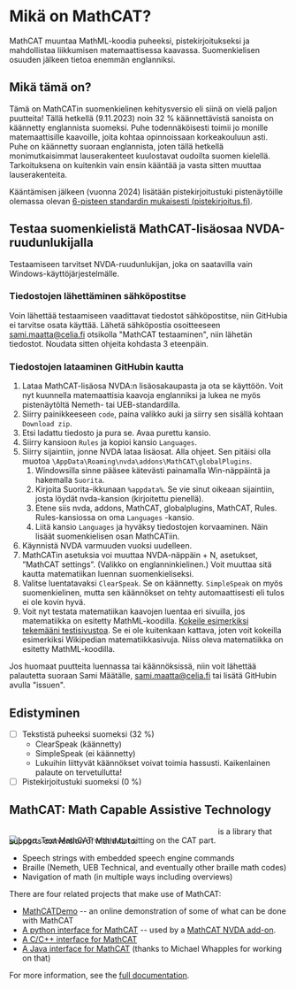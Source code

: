 <div lang="fi">

# Mikä on <span lang="en">MathCAT</span>?

<span lang="en">MathCAT</span> muuntaa MathML-koodia puheeksi, pistekirjoitukseksi ja mahdollistaa liikkumisen matemaattisessa kaavassa. Suomenkielisen osuuden jälkeen tietoa enemmän englanniksi.

## Mikä tämä on?

Tämä on MathCATin suomenkielinen kehitysversio eli siinä on vielä paljon puutteita! Tällä hetkellä (9.11.2023) noin 32 % käännettävistä sanoista on käännetty englannista suomeksi. Puhe todennäköisesti toimii jo monille matemaattisille kaavoille, joita kohtaa opinnoissaan korkeakouluun asti. Puhe on käännetty suoraan englannista, joten tällä hetkellä monimutkaisimmat lauserakenteet kuulostavat oudoilta suomen kielellä. Tarkoituksena on kuitenkin vain ensin kääntää ja vasta sitten muuttaa lauserakenteita.

Kääntämisen jälkeen (vuonna 2024) lisätään pistekirjoitustuki pistenäytöille olemassa olevan [6-pisteen standardin mukaisesti (pistekirjoitus.fi)](https://www.pistekirjoitus.fi/julkaisut/matematiikka-ja-tietotekniikka/).

## Testaa suomenkielistä MathCAT-lisäosaa NVDA-ruudunlukijalla

Testaamiseen tarvitset NVDA-ruudunlukijan, joka on saatavilla vain Windows-käyttöjärjestelmälle.

### Tiedostojen lähettäminen sähköpostitse

Voin lähettää testaamiseen vaadittavat tiedostot sähköpostitse, niin GitHubia ei tarvitse osata käyttää. Lähetä sähköpostia osoitteeseen [sami.maatta@celia.fi](mailto:sami.maatta@celia.fi) otsikolla "MathCAT testaaminen", niin lähetän tiedostot. Noudata sitten ohjeita kohdasta 3 eteenpäin.

### Tiedostojen lataaminen GitHubin kautta

1. Lataa MathCAT-lisäosa NVDA:n lisäosakaupasta ja ota se käyttöön. Voit nyt kuunnella matemaattisia kaavoja englanniksi ja lukea ne myös pistenäytöltä Nemeth- tai UEB-standardilla.
2. Siirry painikkeeseen <code lang="en">code</code>, paina valikko auki ja siirry sen sisällä kohtaan <code lang="en">Download zip</code>.
3. Etsi ladattu tiedosto ja pura se. Avaa purettu kansio.
4. Siirry kansioon <code lang="en">Rules</code> ja kopioi kansio <code lang="en">Languages</code>.
5. Siirry sijaintiin, jonne NVDA lataa lisäosat. Alla ohjeet. Sen pitäisi olla muotoa <code>\AppData\Roaming\nvda\addons\MathCAT\globalPlugins</code>.
   1. Windowsilla sinne pääsee kätevästi painamalla Win-näppäintä ja hakemalla <code>Suorita</code>.
   2. Kirjoita Suorita-ikkunaan <code>%appdata%</code>. Se vie sinut oikeaan sijaintiin, josta löydät nvda-kansion (kirjoitettu pienellä).
   3. Etene siis nvda, addons, MathCAT, globalplugins, MathCAT, Rules. Rules-kansiossa on oma <code>Languages</code> -kansio.
   4. Liitä kansio <code>Languages</code> ja hyväksy tiedostojen korvaaminen. Näin lisäät suomenkielisen osan MathCATiin.
6. Käynnistä NVDA varmuuden vuoksi uudelleen.
7. MathCATin asetuksia voi muuttaa NVDA-näppäin + N, asetukset, ”MathCAT settings”. (Valikko on englanninkielinen.) Voit muuttaa sitä kautta matematiikan luennan suomenkieliseksi.
8. Valitse luentatavaksi <code>ClearSpeak</code>. Se on käännetty. <code>SimpleSpeak</code> on myös suomenkielinen, mutta sen käännökset on tehty automaattisesti eli tulos ei ole kovin hyvä.
9. Voit nyt testata matematiikan kaavojen luentaa eri sivuilla, jos matematiikka on esitetty MathML-koodilla. [Kokeile esimerkiksi tekemääni testisivustoa](https://samimaattacelia.github.io/math-fi.html). Se ei ole kuitenkaan kattava, joten voit kokeilla esimerkiksi Wikipedian matematiikkasivuja. Niiss oleva matematiikka on esitetty MathML-koodilla.

Jos huomaat puutteita luennassa tai käännöksissä, niin voit lähettää palautetta suoraan Sami Määtälle, [sami.maatta@celia.fi](mailto:sami.maatta@celia.fi) tai lisätä GitHubin avulla "issuen".

## Edistyminen

- [ ] Tekstistä puheeksi suomeksi (32 %)
  - ClearSpeak (käännetty)
  - SimpleSpeak (ei käännetty)
  - Lukuihin liittyvät käännökset voivat toimia hassusti. Kaikenlainen palaute on tervetullutta!
- [ ] Pistekirjoitustuki suomeksi (0 %)

</div>

## MathCAT: Math Capable Assistive Technology

<img alt="Logo. Text MathCAT with a cat sitting on the CAT part." src="logo.png" style="position: relative; top: 16px; z-index: -1;">
is a library that supports conversion of MathML to:

- Speech strings with embedded speech engine commands
- Braille (Nemeth, UEB Technical, and eventually other braille math codes)
- Navigation of math (in multiple ways including overviews)

There are four related projects that make use of MathCAT:

- [MathCATDemo](https://nsoiffer.github.io/MathCATDemo/) -- an online demonstration of some of what can be done with MathCAT
- [A python interface for MathCAT](https://github.com/NSoiffer/MathCATForPython) -- used by a [MathCAT NVDA add-on](https://addons.nvda-project.org/addons/MathCAT.en.html).
- [A C/C++ interface for MathCAT](https://github.com/NSoiffer/MathCATForC)
- [A Java interface for MathCAT](https://github.com/mwhapples/MathCAT4J) (thanks to Michael Whapples for working on that)

For more information, see the [full documentation](https://nsoiffer.github.io/MathCAT/).
